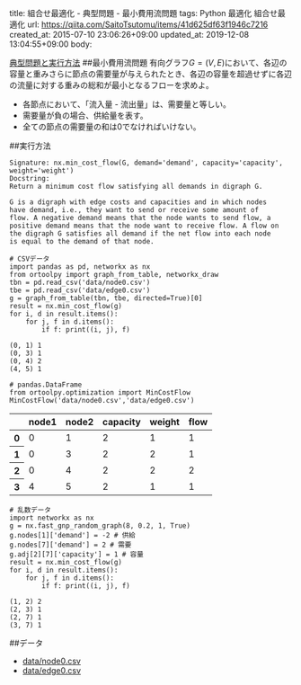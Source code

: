 title: 組合せ最適化 - 典型問題 - 最小費用流問題
tags: Python 最適化 組合せ最適化
url: https://qiita.com/SaitoTsutomu/items/41d625df63f1946c7216
created_at: 2015-07-10 23:06:26+09:00
updated_at: 2019-12-08 13:04:55+09:00
body:

[典型問題と実行方法](0f6c1a4415d196e64314)
##最小費用流問題
有向グラフ$G=(V,E)$において、各辺の容量と重みさらに節点の需要量が与えられたとき、各辺の容量を超過せずに各辺の流量に対する重みの総和が最小となるフローを求めよ。

- 各節点において、「流入量 - 流出量」は、需要量と等しい。
- 需要量が負の場合、供給量を表す。
- 全ての節点の需要量の和は0でなければいけない。

##実行方法

```text:usage
Signature: nx.min_cost_flow(G, demand='demand', capacity='capacity', weight='weight')
Docstring:
Return a minimum cost flow satisfying all demands in digraph G.

G is a digraph with edge costs and capacities and in which nodes
have demand, i.e., they want to send or receive some amount of
flow. A negative demand means that the node wants to send flow, a
positive demand means that the node want to receive flow. A flow on
the digraph G satisfies all demand if the net flow into each node
is equal to the demand of that node.
```

```python:python
# CSVデータ
import pandas as pd, networkx as nx
from ortoolpy import graph_from_table, networkx_draw
tbn = pd.read_csv('data/node0.csv')
tbe = pd.read_csv('data/edge0.csv')
g = graph_from_table(tbn, tbe, directed=True)[0]
result = nx.min_cost_flow(g)
for i, d in result.items():
    for j, f in d.items():
        if f: print((i, j), f)
```

```text:結果
(0, 1) 1
(0, 3) 1
(0, 4) 2
(4, 5) 1
```

```python:python
# pandas.DataFrame
from ortoolpy.optimization import MinCostFlow
MinCostFlow('data/node0.csv','data/edge0.csv')
```

<table>
  <thead>
    <tr>
      <th></th>
      <th>node1</th>
      <th>node2</th>
      <th>capacity</th>
      <th>weight</th>
      <th>flow</th>
    </tr>
  </thead>
  <tbody>
    <tr>
      <th>0</th>
      <td>0</td>
      <td>1</td>
      <td>2</td>
      <td>1</td>
      <td>1</td>
    </tr>
    <tr>
      <th>1</th>
      <td>0</td>
      <td>3</td>
      <td>2</td>
      <td>2</td>
      <td>1</td>
    </tr>
    <tr>
      <th>2</th>
      <td>0</td>
      <td>4</td>
      <td>2</td>
      <td>2</td>
      <td>2</td>
    </tr>
    <tr>
      <th>3</th>
      <td>4</td>
      <td>5</td>
      <td>2</td>
      <td>1</td>
      <td>1</td>
    </tr>
  </tbody>
</table>

```python:python
# 乱数データ
import networkx as nx
g = nx.fast_gnp_random_graph(8, 0.2, 1, True)
g.nodes[1]['demand'] = -2 # 供給
g.nodes[7]['demand'] = 2 # 需要
g.adj[2][7]['capacity'] = 1 # 容量
result = nx.min_cost_flow(g)
for i, d in result.items():
    for j, f in d.items():
        if f: print((i, j), f)
```

```text:結果
(1, 2) 2
(2, 3) 1
(2, 7) 1
(3, 7) 1
```

##データ
- [data/node0.csv](https://www.dropbox.com/s/7v4x2ypbgkj52vr/node0.csv)
- [data/edge0.csv](https://www.dropbox.com/s/2vryg0i2kb76mic/edge0.csv)

